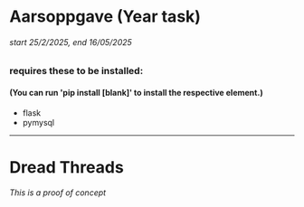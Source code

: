 # Aarsoppgave (Year task)
###### start 25/2/2025, end 16/05/2025

### requires these to be installed:
#### (You can run 'pip install [blank]' to install the respective element.) 
- flask
- pymysql

------------------
# Dread Threads
###### This is a proof of concept

